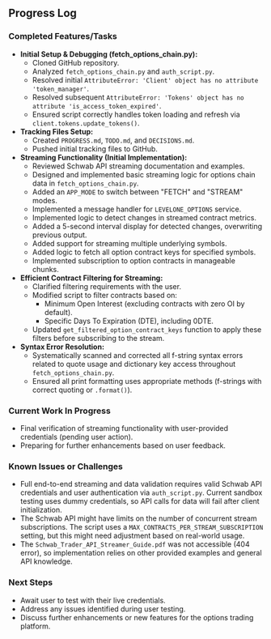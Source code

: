 ## Progress Log

### Completed Features/Tasks

*   **Initial Setup & Debugging (fetch_options_chain.py):**
    *   Cloned GitHub repository.
    *   Analyzed `fetch_options_chain.py` and `auth_script.py`.
    *   Resolved initial `AttributeError: 'Client' object has no attribute 'token_manager'`.
    *   Resolved subsequent `AttributeError: 'Tokens' object has no attribute 'is_access_token_expired'`.
    *   Ensured script correctly handles token loading and refresh via `client.tokens.update_tokens()`.
*   **Tracking Files Setup:**
    *   Created `PROGRESS.md`, `TODO.md`, and `DECISIONS.md`.
    *   Pushed initial tracking files to GitHub.
*   **Streaming Functionality (Initial Implementation):**
    *   Reviewed Schwab API streaming documentation and examples.
    *   Designed and implemented basic streaming logic for options chain data in `fetch_options_chain.py`.
    *   Added an `APP_MODE` to switch between "FETCH" and "STREAM" modes.
    *   Implemented a message handler for `LEVELONE_OPTIONS` service.
    *   Implemented logic to detect changes in streamed contract metrics.
    *   Added a 5-second interval display for detected changes, overwriting previous output.
    *   Added support for streaming multiple underlying symbols.
    *   Added logic to fetch all option contract keys for specified symbols.
    *   Implemented subscription to option contracts in manageable chunks.
*   **Efficient Contract Filtering for Streaming:**
    *   Clarified filtering requirements with the user.
    *   Modified script to filter contracts based on:
        *   Minimum Open Interest (excluding contracts with zero OI by default).
        *   Specific Days To Expiration (DTE), including 0DTE.
    *   Updated `get_filtered_option_contract_keys` function to apply these filters before subscribing to the stream.
*   **Syntax Error Resolution:**
    *   Systematically scanned and corrected all f-string syntax errors related to quote usage and dictionary key access throughout `fetch_options_chain.py`.
    *   Ensured all print formatting uses appropriate methods (f-strings with correct quoting or `.format()`).

### Current Work In Progress

*   Final verification of streaming functionality with user-provided credentials (pending user action).
*   Preparing for further enhancements based on user feedback.

### Known Issues or Challenges

*   Full end-to-end streaming and data validation requires valid Schwab API credentials and user authentication via `auth_script.py`. Current sandbox testing uses dummy credentials, so API calls for data will fail after client initialization.
*   The Schwab API might have limits on the number of concurrent stream subscriptions. The script uses a `MAX_CONTRACTS_PER_STREAM_SUBSCRIPTION` setting, but this might need adjustment based on real-world usage.
*   The `Schwab_Trader_API_Streamer_Guide.pdf` was not accessible (404 error), so implementation relies on other provided examples and general API knowledge.

### Next Steps

*   Await user to test with their live credentials.
*   Address any issues identified during user testing.
*   Discuss further enhancements or new features for the options trading platform.
